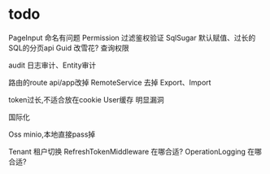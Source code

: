 # todo

PageInput 命名有问题
Permission 过滤鉴权验证
SqlSugar 默认赋值、过长的SQL的分页api
Guid 改雪花?
查询权限

audit 日志审计、Entity审计

路由的route api/app改掉
RemoteService 去掉
Export、Import

token过长,不适合放在cookie
User缓存 明显漏洞

国际化

Oss minio,本地直接pass掉

Tenant 租户切换
RefreshTokenMiddleware 在哪合适?
OperationLogging 在哪合适?







